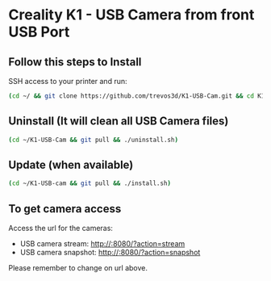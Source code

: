 # Creality K1 - USB Camera from front USB Port


## Follow this steps to Install

SSH access to your printer and run:
```sh
(cd ~/ && git clone https://github.com/trevos3d/K1-USB-Cam.git && cd K1-USB-Cam && chmod +x *.sh && ./install.sh)
```

## Uninstall (It will clean all USB Camera files)

```sh
(cd ~/K1-USB-Cam && git pull && ./uninstall.sh)
```

## Update (when available)

```sh
(cd ~/K1-USB-cam && git pull && ./install.sh)
```

## To get camera access

Access the url for the cameras:
- USB camera stream: [http://<your-printer-IP>:8080/?action=stream](http://<your-printer-IP>:8080/?action=stream)
- USB camera snapshot: [http://<your-printer-IP>:8080/?action=snapshot](http://<your-printer-IP>:8080/?action=snapshot)

Please remember to change <your-printer-IP> on url above.
